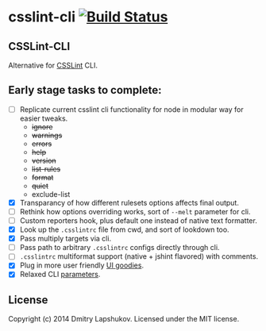 # csslint-cli [![Build Status](https://secure.travis-ci.org/dmi3y/csslint-cli.png?branch=master)](http://travis-ci.org/dmi3y/csslint-cli)

## CSSLint-CLI

Alternative for [CSSLint](https://github.com/CSSLint/csslint) CLI.

## Early stage tasks to complete:

- [ ] Replicate current csslint cli functionality for node in modular way for easier tweaks.
    - ~~ignore~~
    - ~~warnings~~
    - ~~errors~~
    - ~~help~~
    - ~~version~~
    - ~~list-rules~~
    - ~~format~~
    - ~~quiet~~
    - exclude-list
- [x] Transparancy of how different rulesets options affects final output.
- [ ] Rethink how options overriding works, sort of `--melt` parameter for cli.
- [ ] Custom reporters hook, plus default one instead of native text formatter.
- [x] Look up the `.csslintrc` file from cwd, and sort of lookdown too.
- [x] Pass multiply targets via cli.
- [ ] Pass path to arbitrary `.csslintrc` configs directly through cli.
- [ ] `.csslintrc` multiformat support (native + jshint flavored) with comments.
- [x] Plug in more user friendly [UI goodies](https://github.com/sindresorhus/chalk).
- [x] Relaxed CLI [parameters](https://github.com/substack/minimist).

## License
Copyright (c) 2014 Dmitry Lapshukov. Licensed under the MIT license.

